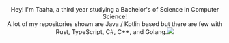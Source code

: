 <!--![Taah's GitHub stats](https://github-readme-stats.vercel.app/api?username=Taahh&show_icons=true&theme=radical)-->

<div align="center">Hey! I'm Taaha, a third year studying a Bachelor's of Science in Computer Science!<br />
A lot of my repositories shown are Java / Kotlin based but there are few with Rust, TypeScript, C#, C++, and Golang.<img src="https://github-readme-stats.vercel.app/api/top-langs/?username=Taahh&show_icons=true&theme=radical" /></div>
